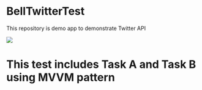 # BellTwitterTest
This repository is demo app to demonstrate Twitter API

![](bell-test.gif)

# This test includes Task A and Task B using MVVM pattern



